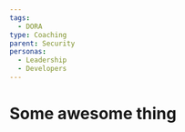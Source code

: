 ```yaml
---
tags:
  - DORA
type: Coaching
parent: Security
personas:
  - Leadership
  - Developers
---
```


# Some awesome thing

